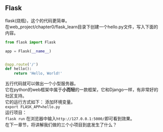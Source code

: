 ## Flask
flask(烧瓶)，这个的代码更简单。  
在web_project/chapter0/flask_learn目录下创建一个hello.py文件，写入下面的内容。
```python
from flask import Flask

app = Flask(__name__)


@app.route('/')
def hello():
    return 'Hello, World!'
```  
五行代码就可以做出一个小型服务器。  
它在python的web框架中属于**小而轻**的一款框架，它和Django一样，有非常好的社区支持。  
它的运行方式如下：
添加环境变量。  
`export FLASK_APP=hello.py`  
运行项目：  
`flask run`
在浏览器中输入`http://127.0.0.1:5000/`即可看到效果。  
在下一章节，将讲解我们做的三个小项目到底发生了什么？
